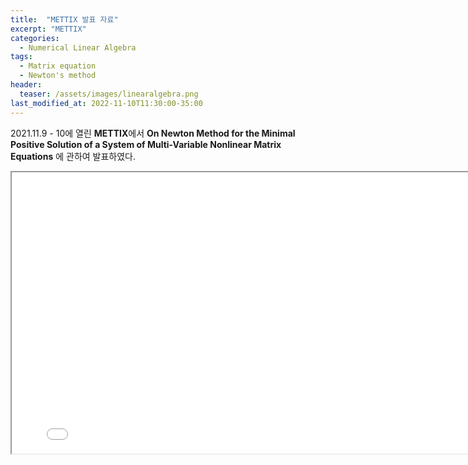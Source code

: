 ```yaml
---
title:  "METTIX 발표 자료"
excerpt: "METTIX"
categories:
  - Numerical Linear Algebra
tags:
  - Matrix equation
  - Newton's method
header:
  teaser: /assets/images/linearalgebra.png
last_modified_at: 2022-11-10T11:30:00-35:00
---
```


2021.11.9 - 10에 열린 **METTIX**에서 **On Newton Method for the Minimal Positive Solution of a System of Multi-Variable Nonlinear Matrix Equations** 에 관하여 발표하였다.

<iframe src = "/ViewerJS/#../assets/pdf/METTIX.pdf" width='800' height='450' allowfullscreen webkitallowfullscreen></iframe>